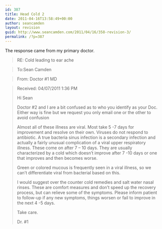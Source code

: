 ```yaml
---
id: 387
title: Head Cold 2
date: 2011-04-16T13:58:49+00:00
author: seancamden
layout: revision
guid: http://www.seancamden.com/2011/04/16/358-revision-3/
permalink: /?p=387
---
```

The response came from my primary doctor.

> RE: Cold leading to ear ache
  
> To:Sean Camden
  
> From: Doctor #1 MD
  
> Received: 04/07/2011 1:36 PM
> 
> Hi Sean
> 
> Doctor #2 and I are a bit confused as to who you identify as your Doc. Either way is fine but we request you only email one or the other to avoid confusion
> 
> Almost all of these illness are viral. Most take 5 -7 days for improvement and resolve on their own. Viruses do not respond to antibiotic. A true bacteria sinus infection is a secondary infection and actually a fairly unusual complication of a viral upper respiratory illness. These come on after 7 &#8211; 10 days. They are usually characterized by a cold which doesn&#8217;t improve after 7 -10 days or one that improves and then becomes worse.
> 
> Green or colored mucous is frequently seen in a viral illness, so we can&#8217;t differentiate viral from bacterial based on this.
> 
> I would suggest over the counter cold remedies and salt water nasal rinses. These are comfort measures and don&#8217;t speed up the recovery process, but can relieve some of the symptoms. Please inform patient to follow-up if any new symptoms, things worsen or fail to improve in the next 4 -5 days.
> 
> Take care.
> 
> Dr. #1